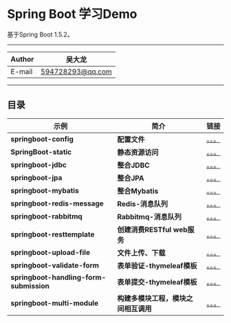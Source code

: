 Spring Boot 学习Demo
===========================
基于Spring Boot 1.5.2。

****

|Author|吴大龙|
|---|---
|E-mail|594728293@qq.com


****
## 目录
|示例|简介|链接|
|----|-----|-----|
|**springboot-config**|__配置文件__|[。。。](/springboot-config)|
|**SpringBoot-static**|__静态资源访问__|[。。。](/SpringBoot-static)|
|**springboot-jdbc**|__整合JDBC__|[。。。](/springboot-jdbc)|
|**springboot-jpa**|__整合JPA__|[。。。](/springboot-jpa)|
|**springboot-mybatis**|__整合Mybatis__|[。。。](/springboot-mybatis)|
|**springboot-redis-message**|__Redis-消息队列__|[。。。](/springboot-redis-message)|
|**springboot-rabbitmq**|__Rabbitmq-消息队列__|[。。。](/springboot-rabbitmq)|
|**springboot-resttemplate**|__创建消费RESTful web服务__|[。。。](/springboot-resttemplate)|
|**springboot-upload-file**|__文件上传、下载__|[。。。](/springboot-upload-file)|
|**springboot-validate-form**|__表单验证-thymeleaf模板__|[。。。](/springboot-validate-form)|
|**springboot-handling-form-submission**|__表单提交-thymeleaf模板__|[。。。](/springboot-handling-form-submission)|
|**springboot-multi-module**|__构建多模块工程，模块之间相互调用__|[。。。](/springboot-multi-module)|
